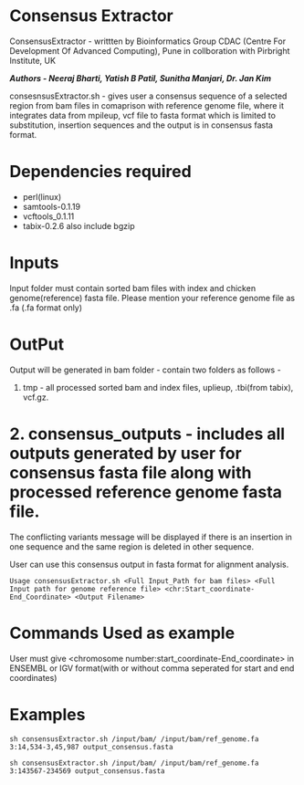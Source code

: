 # Consensus Extractor
 ConsensusExtractor - writtten by Bioinformatics Group CDAC (Centre For Development Of Advanced Computing), Pune 
 in collboration with Pirbright Institute, UK

 _**Authors - Neeraj Bharti, Yatish B Patil, Sunitha Manjari, Dr. Jan Kim**_

 consesnsusExtractor.sh - gives user a consensus sequence of a selected region from bam files 
 in comaprison with reference genome file, where it integrates data from mpileup, vcf file to fasta format
 which is limited to substitution, insertion sequences and the output is in consensus fasta format.

#  Dependencies required

*  perl(linux)
*  samtools-0.1.19
*  vcftools_0.1.11
*  tabix-0.2.6 also include bgzip

# Inputs
 Input folder must contain sorted bam files with index and chicken genome(reference) fasta file.
 Please mention your reference genome file as <reference genome file name>.fa (.fa format only)

# OutPut 
Output will be generated in bam folder - contain two folders as follows -

 1. tmp - all processed sorted bam and index files, uplieup, .tbi(from tabix), vcf.gz.
# 2. consensus_outputs - includes all outputs generated by user for consensus fasta file along with processed reference genome fasta file.

The conflicting variants message will be displayed if there is an insertion in one sequence and the same region is deleted in other sequence. 

User can use this consensus output in fasta format for alignment analysis.
 
`Usage consensusExtractor.sh <Full Input_Path for bam files> <Full Input path for genome reference file> <chr:Start_coordinate-End_Coordinate> <Output Filename>`

# Commands Used as example

User must give &lt;chromosome number:start_coordinate-End_coordinate&gt; in ENSEMBL or IGV format(with or without comma seperated for start and end coordinates)

# Examples

`sh consensusExtractor.sh /input/bam/ /input/bam/ref_genome.fa 3:14,534-3,45,987 output_consensus.fasta`

`sh consensusExtractor.sh /input/bam/ /input/bam/ref_genome.fa 3:143567-234569 output_consensus.fasta`
